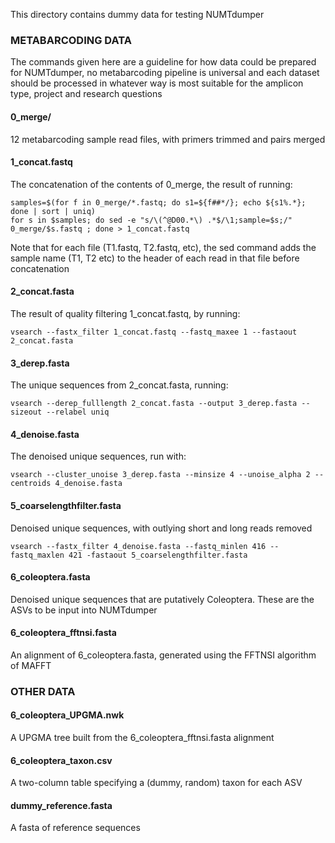 This directory contains dummy data for testing NUMTdumper

### METABARCODING DATA

The commands given here are a guideline for how data could be prepared for NUMTdumper, no metabarcoding pipeline is universal and each dataset should be processed in whatever way is most suitable for the amplicon type, project and research questions

#### 0_merge/ 
12 metabarcoding sample read files, with primers trimmed and pairs merged

#### 1_concat.fastq
The concatenation of the contents of 0_merge, the result of running:
````
samples=$(for f in 0_merge/*.fastq; do s1=${f##*/}; echo ${s1%.*}; done | sort | uniq)
for s in $samples; do sed -e "s/\(^@D00.*\) .*$/\1;sample=$s;/" 0_merge/$s.fastq ; done > 1_concat.fastq
````
Note that for each file (T1.fastq, T2.fastq, etc), the sed command adds the sample name (T1, T2 etc) to the header of each read in that file before concatenation

#### 2_concat.fasta
The result of quality filtering 1_concat.fastq, by running:
````
vsearch --fastx_filter 1_concat.fastq --fastq_maxee 1 --fastaout 2_concat.fasta
````

#### 3_derep.fasta
The unique sequences from 2_concat.fasta, running:
```
vsearch --derep_fulllength 2_concat.fasta --output 3_derep.fasta --sizeout --relabel uniq
```

#### 4_denoise.fasta
The denoised unique sequences, run with:
```
vsearch --cluster_unoise 3_derep.fasta --minsize 4 --unoise_alpha 2 --centroids 4_denoise.fasta
```

#### 5_coarselengthfilter.fasta
Denoised unique sequences, with outlying short and long reads removed
```
vsearch --fastx_filter 4_denoise.fasta --fastq_minlen 416 --fastq_maxlen 421 -fastaout 5_coarselengthfilter.fasta
```

#### 6_coleoptera.fasta
Denoised unique sequences that are putatively Coleoptera. These are the ASVs to be input into NUMTdumper

#### 6_coleoptera_fftnsi.fasta
An alignment of 6_coleoptera.fasta, generated using the FFTNSI algorithm of MAFFT

### OTHER DATA

#### 6_coleoptera_UPGMA.nwk
A UPGMA tree built from the 6_coleoptera_fftnsi.fasta alignment

#### 6_coleoptera_taxon.csv
A two-column table specifying a (dummy, random) taxon for each ASV

#### dummy_reference.fasta
A fasta of reference sequences
